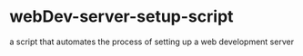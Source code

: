 # webDev-server-setup-script
a script that automates the process of setting up a web development server
